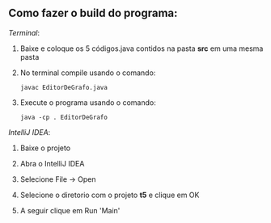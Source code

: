 ## Como fazer o build do programa:

*Terminal*:

1. Baixe e coloque os 5 códigos.java contidos na pasta **src** em uma mesma pasta

2. No terminal compile usando o comando:
	
	```
	javac EditorDeGrafo.java
	```

3. Execute o programa usando o comando:
	
	```
	java -cp . EditorDeGrafo
	```

*IntelliJ IDEA*:

1. Baixe o projeto

2. Abra o IntelliJ IDEA

3. Selecione File -> Open

4. Selecione o diretorio com o projeto **t5** e clique em OK

5. A seguir clique em Run 'Main'
